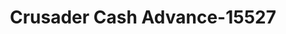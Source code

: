 ---
f_zip-code: 74501
f_state-code: OK
title: Crusader Cash Advance-15527
f_phone: 918-420-5652
f_city-only: Mcalester
f_address: 1204 East Carl Albert Parkway Mcalester
f_location-unique-id: '15527'
slug: crusader-cash-advance-15527
updated-on: '2024-05-30T13:46:58.046Z'
created-on: '2024-05-30T13:36:59.803Z'
published-on: '2024-05-30T13:54:32.469Z'
f_city-state: cms/city/mcalester-ok.md
f_company: cms/company/crusader-cash-advance.md
f_state: cms/state/oklahoma.md
layout: '[payday-loan].html'
tags: payday-loan
---